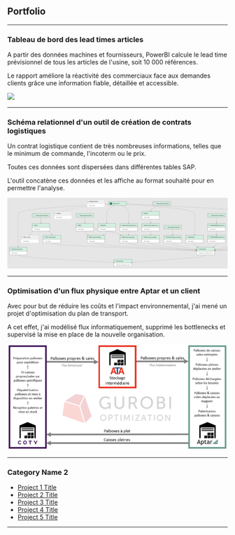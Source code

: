 ## Portfolio

---

### Tableau de bord des lead times articles

A partir des données machines et fournisseurs, PowerBI calcule le lead time prévisionnel de tous les articles de l'usine, soit 10 000 références. 

Le rapport améliore la réactivité des commerciaux face aux demandes clients grâce une information fiable, détaillée et accessible.

<img src="images/LeadTimePBIDashboard.jpg?raw=true"/>

---

### Schéma relationnel d'un outil de création de contrats logistiques

Un contrat logistique contient de très nombreuses informations, telles que le minimum de commande, l'incoterm ou le prix. 

Toutes ces données sont dispersées dans différentes tables SAP.

L'outil concatène ces données et les affiche au format souhaité pour en permettre l'analyse.

<img src="images/PQDataFlow.png?raw=true"/>

---

### Optimisation d'un flux physique entre Aptar et un client

Avec pour but de réduire les coûts et l'impact environnemental, j'ai mené un projet d'optimisation du plan de transport.

A cet effet, j'ai modélisé flux informatiquement, supprimé les bottlenecks et supervisé la mise en place de la nouvelle organisation.

<img src="images/FluxCaissesCoty.png?raw=true"/>

---

### Category Name 2

- [Project 1 Title](http://example.com/)
- [Project 2 Title](http://example.com/)
- [Project 3 Title](http://example.com/)
- [Project 4 Title](http://example.com/)
- [Project 5 Title](http://example.com/)

---

